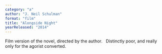 ```yaml
---
category: "a"
author: "J. Neil Schulman"
format: "film"
title: "Alongside Night"
yearReleased: "2014"
---
```

Film version of the novel, directed by the author.
 
Distinctly poor, and really only for the agorist converted.